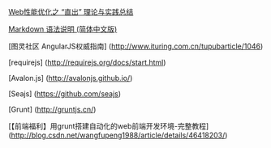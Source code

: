 
[Web性能优化之 “直出” 理论与实践总结](http://web.jobbole.com/86412/)

[Markdown 语法说明 (简体中文版)](http://www.appinn.com/markdown/#philosophy)

[图灵社区 AngularJS权威指南] (http://www.ituring.com.cn/tupubarticle/1046)

[requirejs] (http://requirejs.org/docs/start.html)

[Avalon.js] (http://avalonjs.github.io/)

[Seajs] (https://github.com/seajs)

[Grunt] (http://gruntjs.cn/)

[【前端福利】用grunt搭建自动化的web前端开发环境-完整教程] (http://blog.csdn.net/wangfupeng1988/article/details/46418203/)
